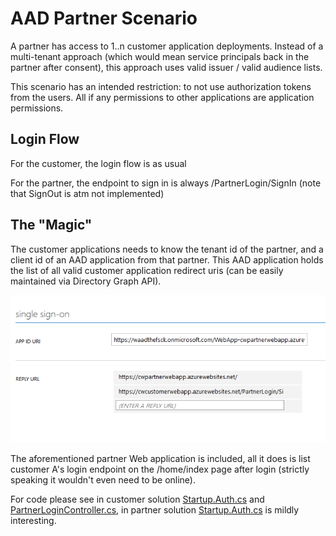 # AAD Partner Scenario

A partner has access to 1..n customer application deployments. Instead of 
a multi-tenant approach (which would mean service principals back in the partner after consent), this approach
uses valid issuer / valid audience lists.

This scenario has an intended restriction: to not use authorization tokens from the users. All if any
permissions to other applications are application permissions.

## Login Flow

For the customer, the login flow is as usual

For the partner, the endpoint to sign in is always /PartnerLogin/SignIn (note that SignOut is atm not 
implemented)

## The "Magic"

The customer applications needs to know the tenant id of the partner, and a client id of an AAD application
from that partner. This AAD application holds the list of all valid customer application redirect uris (can
be easily maintained via Directory Graph API).

![multiple reply urls defined](multireplyurlsonpartnerapp.png?raw=true")

The aforementioned partner Web application is included, all it does is list customer A's login endpoint
on the /home/index page after login (strictly speaking it wouldn't even need to be online).

For code please see in customer solution [Startup.Auth.cs](https://github.com/christophwille/azure-snippets/blob/master/aad-partnerscenario/CustomerWebApp/App_Start/Startup.Auth.cs) and [PartnerLoginController.cs](https://github.com/christophwille/azure-snippets/blob/master/aad-partnerscenario/CustomerWebApp/Controllers/PartnerLoginController.cs), in partner solution [Startup.Auth.cs](https://github.com/christophwille/azure-snippets/blob/master/aad-partnerscenario/PartnerWebApp/App_Start/Startup.Auth.cs) is mildly interesting.
